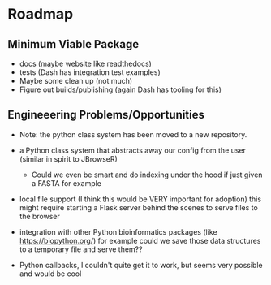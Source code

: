 # Roadmap

## Minimum Viable Package

- docs (maybe website like readthedocs)
- tests (Dash has integration test examples)
- Maybe some clean up (not much)
- Figure out builds/publishing (again Dash has tooling for this)

## Engineeering Problems/Opportunities

- Note: the python class system has been moved to a new repository.

- a Python class system that abstracts away our config from the user (similar in
  spirit to JBrowseR)
  - Could we even be smart and do indexing under the hood if just given a FASTA
    for example
- local file support (I think this would be VERY important for adoption) this
  might require starting a Flask server behind the scenes to serve files to the
  browser
- integration with other Python bioinformatics packages (like
  https://biopython.org/) for example could we save those data structures to a
  temporary file and serve them??
- Python callbacks, I couldn't quite get it to work, but seems very possible and
  would be cool
